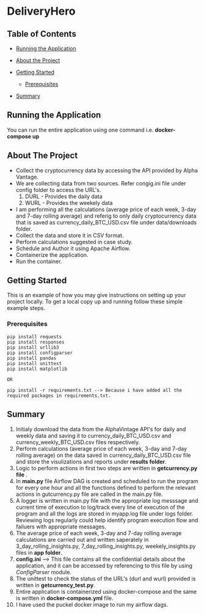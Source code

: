 # DeliveryHero

<!-- TABLE OF CONTENTS -->
## Table of Contents

* [Running the Application](#Running-the-Application)
* [About the Project](#about-the-project)
  
* [Getting Started](#getting-started)
  * [Prerequisites](#Prerequisites)
* [Summary](#Summary)

<!-- Running the Application -->
## Running the Application
You can run the entire application using one command i.e. **docker-compose up** 

<!-- ABOUT THE PROJECT -->
## About The Project

* Collect the cryptocurrency data by accessing the API provided by Alpha Vantage.
* We are collecting data from two sources. Refer congig.ini file under config folder to access the URL's.
    1) DURL - Provides the daily data
    2) WURL - Provides the weekely data
*  I am performing all the calculations (average price of each week, 3-day and 7-day rolling average) and referig to only daily cryptocurrency data that is saved as       currency_daily_BTC_USD.csv file under data/downloads folder. 
* Collect the data and store it in CSV format.
* Perform calculations suggested in case study.
* Schedule and Author it using Apache Airflow.
* Containerize the application.
* Run the container.

<!-- GETTING STARTED -->
## Getting Started

This is an example of how you may give instructions on setting up your project locally.
To get a local copy up and running follow these simple example steps.

### Prerequisites

```
pip install requests
pip install responses
pip install urllib3
pip install configparser
pip install pandas
pip install unittest
pip install matplotlib

OR 

pip install -r requirements.txt --> Because i have added all the required packages in requirements.txt.

```
## Summary

1. Initialy download the data from the AlphaVintage API's for daily and weekly data and saving it to currency_daily_BTC_USD.csv and currency_weekly_BTC_USD.csv files respectively.
2. Perform calculations (average price of each week, 3-day and 7-day rolling average) on the data saved in currency_daily_BTC_USD.csv file and store the visulizations and reports under **results folder**. 
3. Logic to perform actions in first two steps are written in **getcurrency.py file** .
4. In **main.py** file Airflow DAG is created and scheduled to run the program for every one hour and all the functions defined to perform the relevant actions in gutcurrency.py file are called in the main.py file. 
5. A logger is written in main.py file with the appropriate log messsage and current time of execution to log/track every line of execution of the program and all the logs are stored in myapp.log file under logs folder. Reviewing logs regularly could help identify program execution flow and failuers with appropriate messages.
6. The average price of each week, 3-day and 7-day rolling average calculations are carried out and written saperately in 3_day_rolling_insights.py, 7_day_rolling_insights.py, weekely_insights.py files in **app folder**.
7. **config.ini** --> This file contains all the confidential details about the application, and it can be accessed by referencing to this file by using _ConfigParser_ module.
8. The unittest to check the status of the URL's (durl and wurl) provided is written in **getcurrency_test.py**. 
9. Entire application is containerized using docker-compose and the same is written in **docker-compose.yml** file.
10. I have used the puckel docker image to run my airflow dags.
